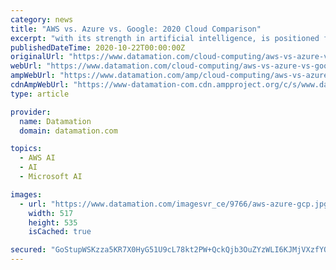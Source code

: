 ```yaml
---
category: news
title: "AWS vs. Azure vs. Google: 2020 Cloud Comparison"
excerpt: "with its strength in artificial intelligence, is positioned for aggressive growth as the AI market grows – and is known for offering discounts. Microsoft Azure – A close competitor to AWS with an exceptionally capable cloud infrastructure. If you’re ..."
publishedDateTime: 2020-10-22T00:00:00Z
originalUrl: "https://www.datamation.com/cloud-computing/aws-vs-azure-vs-google-cloud-comparison.html"
webUrl: "https://www.datamation.com/cloud-computing/aws-vs-azure-vs-google-cloud-comparison.html"
ampWebUrl: "https://www.datamation.com/amp/cloud-computing/aws-vs-azure-vs-google-cloud-comparison.html"
cdnAmpWebUrl: "https://www-datamation-com.cdn.ampproject.org/c/s/www.datamation.com/amp/cloud-computing/aws-vs-azure-vs-google-cloud-comparison.html"
type: article

provider:
  name: Datamation
  domain: datamation.com

topics:
  - AWS AI
  - AI
  - Microsoft AI

images:
  - url: "https://www.datamation.com/imagesvr_ce/9766/aws-azure-gcp.jpg"
    width: 517
    height: 535
    isCached: true

secured: "GoStupWSKzza5KR7X0HyG51U9cL78kt2PW+QckQjb3OuZYzWLI6KJMjVXzfYQ2nSd0vs2zKFPDpmVqectedUMDY7DQ8c63DAAf8IpQMVl2DuUKL8APnSz9Zdq7DM6JqiXPO2QY+Aj1eEnCwmBOWqu9VU9LUgKgbeHOLqwt22awULZRSrF0ZWuqru0CEY9w9G/tkxDH+nYCdRYroKIutiJ/EppEbIT8TVUru+K5Ht/GSPqUSoZWV06uwkqCCC4J1Dkth4mYlZeblowqfkBasokspttYEdqC6Pwpyvaymm9JeCxf9j1b2lAbv8GxRA6fLmLOnzzhN5lDnu8SySXVVqCcNksXXVJG0iVHxrmCRnKXY=;F2Xlba11FeD+6L6bon996g=="
---
```


